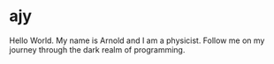 # ajy

Hello World. My name is Arnold and I am a physicist. Follow me on my journey through the dark realm of programming.
